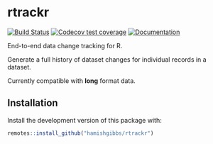 # rtrackr
<!-- badges: start -->
 [![Build Status](https://travis-ci.com/hamishgibbs/rtrackr.svg?branch=master)](https://travis-ci.com/hamishgibbs/rtrackr)
 [![Codecov test coverage](https://codecov.io/gh/hamishgibbs/rtrackr/branch/master/graph/badge.svg)](https://codecov.io/gh/hamishgibbs/rtrackr?branch=master)
 [![Documentation](https://img.shields.io/badge/Package-documentation-lightgrey.svg?style=flat)](https://hamishgibbs.github.io/rtrackr/)
<!-- badges: end -->

End-to-end data change tracking for R.

Generate a full history of dataset changes for individual records in a dataset.

Currently compatible with **long** format data.

## Installation

Install the development version of this package with:

``` r
remotes::install_github("hamishgibbs/rtrackr")
```
